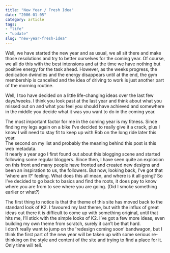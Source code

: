 ```yaml
---
title: "New Year / Fresh Idea"
date: "2006-01-05"
category: article
tags:
- "life"
- "update"
slug: "new-year-fresh-idea"
---
```


Well, we have started the new year and as usual, we all sit there and make those resolutions and try to better ourselves for the coming year. Of course, we all do this with the best intensions and at the time we have nothing but positive energy for the task ahead. However, as the weeks progress, the dedication dwindles and the energy disappears until at the end, the gym membership is cancelled and the idea of driving to work is just another part of the morning routine.
  
Well, I too have decided on a little life-changing ideas over the last few days/weeks. I think you look past at the last year and think about what you missed out on and what you feel you should have achieved and somewhere in the middle you decide what it was you want to do in the coming year.
  
The most important factor for me in the coming year is my fitness. Since finding my legs again on a bike I’ve decided to really give it a crack, plus I know I will need to stay fit to keep up with Rob on the long ride later this year.  
The second on my list and probably the meaning behind this post is this web metadata.  
It nearly a year ago I first found out about this blogging scene and started following some regular bloggers. Since then, I have seen quite an explosion on this front and many people have fronted and created new designs and been an inspiration to us, the followers. But now, looking back, I’ve got that ‘where am I?’ feeling. What does this all mean, and where is it all going? So I’ve decided to go back to basics and find the roots, it does pay to know where you are from to see where you are going. (Did I smoke something earlier or what?)
  
The first thing to notice is that the theme of this site has moved back to the standard look of K2. I favoured my last theme, but with the influx of great ideas out there it is difficult to come up with something original, until that hits me, I’ll stick with the simple looks of K2. I’ve got a few more ideas, even building my own theme from scratch, surely it can’t be that hard.  
I don’t really want to jump on the 'redesign coming soon’ bandwagon, but I think the first part of the new year will be taken up with some serious re-thinking on the style and content of the site and trying to find a place for it. Only time will tell.
